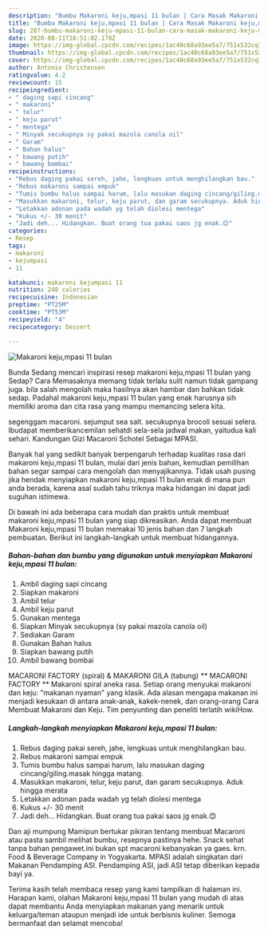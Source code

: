 ```yaml
---
description: "Bumbu Makaroni keju,mpasi 11 bulan | Cara Masak Makaroni keju,mpasi 11 bulan Yang Bikin Ngiler"
title: "Bumbu Makaroni keju,mpasi 11 bulan | Cara Masak Makaroni keju,mpasi 11 bulan Yang Bikin Ngiler"
slug: 287-bumbu-makaroni-keju-mpasi-11-bulan-cara-masak-makaroni-keju-mpasi-11-bulan-yang-bikin-ngiler
date: 2020-08-11T16:51:02.178Z
image: https://img-global.cpcdn.com/recipes/1ac40c68a93ee5a7/751x532cq70/makaroni-kejumpasi-11-bulan-foto-resep-utama.jpg
thumbnail: https://img-global.cpcdn.com/recipes/1ac40c68a93ee5a7/751x532cq70/makaroni-kejumpasi-11-bulan-foto-resep-utama.jpg
cover: https://img-global.cpcdn.com/recipes/1ac40c68a93ee5a7/751x532cq70/makaroni-kejumpasi-11-bulan-foto-resep-utama.jpg
author: Antonio Christensen
ratingvalue: 4.2
reviewcount: 15
recipeingredient:
- " daging sapi cincang"
- " makaroni"
- " telur"
- " keju parut"
- " mentega"
- " Minyak secukupnya sy pakai mazola canola oil"
- " Garam"
- " Bahan halus"
- " bawang putih"
- " bawang bombai"
recipeinstructions:
- "Rebus daging pakai sereh, jahe, lengkuas untuk menghilangkan bau."
- "Rebus makaroni sampai empuk"
- "Tumis bumbu halus sampai harum, lalu masukan daging cincang/giling.masak hingga matang."
- "Masukkan makaroni, telur, keju parut, dan garam secukupnya. Aduk hingga merata"
- "Letakkan adonan pada wadah yg telah diolesi mentega"
- "Kukus +/- 30 menit"
- "Jadi deh... Hidangkan. Buat orang tua pakai saos jg enak.😊"
categories:
- Resep
tags:
- makaroni
- kejumpasi
- 11

katakunci: makaroni kejumpasi 11 
nutrition: 248 calories
recipecuisine: Indonesian
preptime: "PT25M"
cooktime: "PT53M"
recipeyield: "4"
recipecategory: Dessert

---
```



![Makaroni keju,mpasi 11 bulan](https://img-global.cpcdn.com/recipes/1ac40c68a93ee5a7/751x532cq70/makaroni-kejumpasi-11-bulan-foto-resep-utama.jpg)

Bunda Sedang mencari inspirasi resep makaroni keju,mpasi 11 bulan yang Sedap? Cara Memasaknya memang tidak terlalu sulit namun tidak gampang juga. bila salah mengolah maka hasilnya akan hambar dan bahkan tidak sedap. Padahal makaroni keju,mpasi 11 bulan yang enak harusnya sih memiliki aroma dan cita rasa yang mampu memancing selera kita.

segenggam macaroni. sejumput sea salt. secukupnya brocoli sesuai selera. Ibudapat memberikancemilan sehatdi sela-sela jadwal makan, yaitudua kali sehari. Kandungan Gizi Macaroni Schotel Sebagai MPASI.

Banyak hal yang sedikit banyak berpengaruh terhadap kualitas rasa dari makaroni keju,mpasi 11 bulan, mulai dari jenis bahan, kemudian pemilihan bahan segar sampai cara mengolah dan menyajikannya. Tidak usah pusing jika hendak menyiapkan makaroni keju,mpasi 11 bulan enak di mana pun anda berada, karena asal sudah tahu triknya maka hidangan ini dapat jadi suguhan istimewa.


Di bawah ini ada beberapa cara mudah dan praktis untuk membuat makaroni keju,mpasi 11 bulan yang siap dikreasikan. Anda dapat membuat Makaroni keju,mpasi 11 bulan memakai 10 jenis bahan dan 7 langkah pembuatan. Berikut ini langkah-langkah untuk membuat hidangannya.

<!--inarticleads1-->

##### Bahan-bahan dan bumbu yang digunakan untuk menyiapkan Makaroni keju,mpasi 11 bulan:

1. Ambil  daging sapi cincang
1. Siapkan  makaroni
1. Ambil  telur
1. Ambil  keju parut
1. Gunakan  mentega
1. Siapkan  Minyak secukupnya (sy pakai mazola canola oil)
1. Sediakan  Garam
1. Gunakan  Bahan halus
1. Siapkan  bawang putih
1. Ambil  bawang bombai


MACARONI FACTORY (spiral) &amp; MAKARONI GILA (tabung) ** MACARONI FACTORY ** Makaroni spiral aneka rasa. Setiap orang menyukai makaroni dan keju: &#34;makanan nyaman&#34; yang klasik. Ada alasan mengapa makanan ini menjadi kesukaan di antara anak-anak, kakek-nenek, dan orang-orang Cara Membuat Makaroni dan Keju. Tim penyunting dan peneliti terlatih wikiHow. 

<!--inarticleads2-->

##### Langkah-langkah menyiapkan Makaroni keju,mpasi 11 bulan:

1. Rebus daging pakai sereh, jahe, lengkuas untuk menghilangkan bau.
1. Rebus makaroni sampai empuk
1. Tumis bumbu halus sampai harum, lalu masukan daging cincang/giling.masak hingga matang.
1. Masukkan makaroni, telur, keju parut, dan garam secukupnya. Aduk hingga merata
1. Letakkan adonan pada wadah yg telah diolesi mentega
1. Kukus +/- 30 menit
1. Jadi deh... Hidangkan. Buat orang tua pakai saos jg enak.😊


Dan aji mumpung Mamipun bertukar pikiran tentang membuat Macaroni atau pasta sambil melihat bumbu, resepnya pastinya hehe. Snack sehat tanpa bahan pengawet.ini bukan spt macaroni kebanyakan ya gaes. krn. Food &amp; Beverage Company in Yogyakarta. MPASI adalah singkatan dari Makanan Pendamping ASI. Pendamping ASI, jadi ASI tetap diberikan kepada bayi ya. 

Terima kasih telah membaca resep yang kami tampilkan di halaman ini. Harapan kami, olahan Makaroni keju,mpasi 11 bulan yang mudah di atas dapat membantu Anda menyiapkan makanan yang menarik untuk keluarga/teman ataupun menjadi ide untuk berbisnis kuliner. Semoga bermanfaat dan selamat mencoba!
